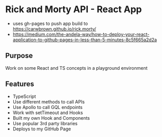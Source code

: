 # Rick and Morty API - React App

- uses gh-pages to push app build to https://carwbrown.github.io/rick.morty/
- https://medium.com/the-andela-way/how-to-deploy-your-react-application-to-github-pages-in-less-than-5-minutes-8c5f665a2d2a

## Purpose

Work on some React and TS concepts in a playground environment

## Features

- TypeScript
- Use different methods to call APIs
- Use Apollo to call GQL endpoints
- Work with setTimeout and Hooks
- Built my own Hook and Components
- Use popular 3rd party libraries
- Deploys to my GitHub Page
